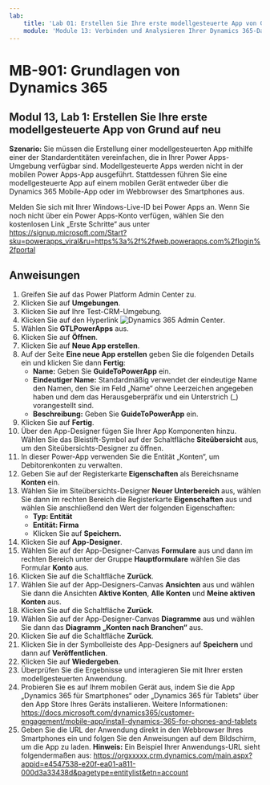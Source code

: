 ```yaml
---
lab:
    title: 'Lab 01: Erstellen Sie Ihre erste modellgesteuerte App von Grund auf neu'
    module: 'Module 13: Verbinden und Analysieren Ihrer Dynamics 365-Daten'
---
```


# MB-901: Grundlagen von Dynamics 365
## Modul 13, Lab 1: Erstellen Sie Ihre erste modellgesteuerte App von Grund auf neu

**Szenario:** Sie müssen die Erstellung einer modellgesteuerten App mithilfe einer der Standardentitäten vereinfachen, die in Ihrer Power Apps-Umgebung verfügbar sind. Modellgesteuerte Apps werden nicht in der mobilen Power Apps-App ausgeführt. Stattdessen führen Sie eine modellgesteuerte App auf einem mobilen Gerät entweder über die Dynamics 365 Mobile-App oder im Webbrowser des Smartphones aus.

Melden Sie sich mit Ihrer Windows-Live-ID bei Power Apps an. Wenn Sie noch nicht über ein Power Apps-Konto verfügen, wählen Sie den kostenlosen Link „Erste Schritte“ aus unter https://signup.microsoft.com/Start?sku=powerapps_viral&ru=https%3a%2f%2fweb.powerapps.com%2flogin%2fportal

## Anweisungen
1. Greifen Sie auf das Power Platform Admin Center zu.
12.	Klicken Sie auf **Umgebungen**.
13.	Klicken Sie auf Ihre Test-CRM-Umgebung. 
14.	Klicken Sie auf den Hyperlink ![Dynamics 365 Admin Center](https://port.crm.dynamics.com/G/Instances/InstancePicker.aspx?redirect=False0).
15.	Wählen Sie **GTLPowerApps** aus.
16.	Klicken Sie auf **Öffnen**.
17.	Klicken Sie auf **Neue App erstellen**.
19.	Auf der Seite **Eine neue App erstellen** geben Sie die folgenden Details ein und klicken Sie dann **Fertig**:
    - **Name:** Geben Sie **GuideToPowerApp** ein.
    - **Eindeutiger Name:** Standardmäßig verwendet der eindeutige Name den Namen, den Sie im Feld „Name“ ohne Leerzeichen angegeben haben und dem das Herausgeberpräfix und ein Unterstrich (_) vorangestellt sind.
    - **Beschreibung:** Geben Sie **GuideToPowerApp** ein.
20.	Klicken Sie auf **Fertig**.
21.	Über den App-Designer fügen Sie Ihrer App Komponenten hinzu. Wählen Sie das Bleistift-Symbol auf der Schaltfläche **Siteübersicht** aus, um den Siteübersichts-Designer zu öffnen.
22.	In dieser Power-App verwenden Sie die Entität „Konten“, um Debitorenkonten zu verwalten.
22. Geben Sie auf der Registerkarte **Eigenschaften** als Bereichsname **Konten** ein.
23.	Wählen Sie im Siteübersichts-Designer **Neuer Unterbereich** aus, wählen Sie dann im rechten Bereich die Registerkarte **Eigenschaften** aus und wählen Sie anschließend den Wert der folgenden Eigenschaften:
    - **Typ: Entität**
    - **Entität: Firma**  
    - Klicken Sie auf **Speichern.** 
24.	Klicken Sie auf **App-Designer**.
25.	Wählen Sie auf der App-Designer-Canvas **Formulare** aus und dann im rechten Bereich unter der Gruppe **Hauptformulare** wählen Sie das Formular **Konto** aus.
26.	Klicken Sie auf die Schaltfläche **Zurück**.
27.	Wählen Sie auf der App-Designers-Canvas **Ansichten** aus und wählen Sie dann die Ansichten **Aktive Konten**, **Alle Konten** und **Meine aktiven Konten** aus.
28.	Klicken Sie auf die Schaltfläche **Zurück**.
29.	Wählen Sie auf der App-Designer-Canvas **Diagramme** aus und wählen Sie dann das **Diagramm „Konten nach Branchen“** aus.
30.	Klicken Sie auf die Schaltfläche **Zurück**.
31.	Klicken Sie in der Symbolleiste des App-Designers auf **Speichern** und dann auf **Veröffentlichen**.
32.	Klicken Sie auf **Wiedergeben**.
34.	Überprüfen Sie die Ergebnisse und interagieren Sie mit Ihrer ersten modellgesteuerten Anwendung.
35.	Probieren Sie es auf Ihrem mobilen Gerät aus, indem Sie die App „Dynamics 365 für Smartphones“ oder „Dynamics 365 für Tablets“ über den App Store Ihres Geräts installieren. Weitere Informationen: https://docs.microsoft.com/dynamics365/customer-engagement/mobile-app/install-dynamics-365-for-phones-and-tablets
36.	Geben Sie die URL der Anwendung direkt in den Webbrowser Ihres Smartphones ein und folgen Sie den Anweisungen auf dem Bildschirm, um die App zu laden. 
  **Hinweis:** Ein Beispiel Ihrer Anwendungs-URL sieht folgendermaßen aus: https://orgxxxxx.crm.dynamics.com/main.aspx?appid=e4547538-e20f-ea01-a811-000d3a33438d&pagetype=entitylist&etn=account
